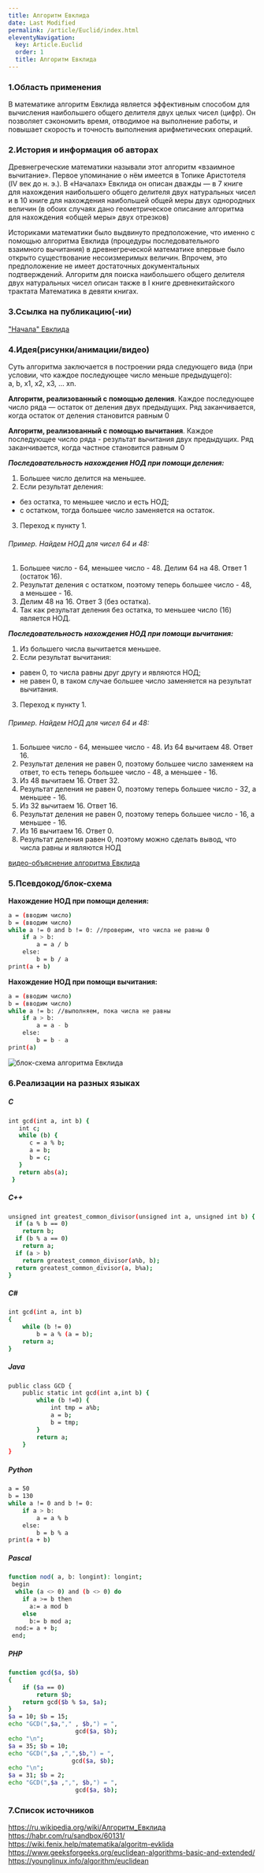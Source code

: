 ```yaml
---
title: Алгоритм Евклида
date: Last Modified 
permalink: /article/Euclid/index.html
eleventyNavigation:
  key: Article.Euclid 
  order: 1
  title: Алгоритм Евклида
---
```

### 1.Область применения
В математике алгоритм Евклида является эффективным способом для вычисления наибольшего общего делителя двух целых чисел (цифр). Он позволяет сэкономить время, отводимое на выполнение работы, и повышает скорость и точность выполнения арифметических операций.
### 2.История и информация об авторах
Древнегреческие математики называли этот алгоритм  «взаимное вычитание». Первое упоминание о нём имеется в Топике Аристотеля (IV век до н. э.). В «Началах» Евклида он описан дважды — в 7 книге для нахождения наибольшего общего делителя двух натуральных чисел и в 10 книге для нахождения наибольшей общей меры двух однородных величин (в обоих случаях дано геометрическое описание алгоритма для нахождения «общей меры» двух отрезков)

Историками математики было выдвинуто предположение, что именно с помощью алгоритма Евклида (процедуры последовательного взаимного вычитания) в древнегреческой математике впервые было открыто существование несоизмеримых величин. Впрочем, это предположение не имеет достаточных документальных подтверждений. Алгоритм для поиска наибольшего общего делителя двух натуральных чисел описан также в I книге древнекитайского трактата Математика в девяти книгах.

### 3.Ссылка на публикацию(-ии)
["Начала" Евклида ](https://bookree.org/reader?file=623150)

### 4.Идея(рисунки/анимации/видео)

Суть алгоритма заключается в построении ряда следующего вида (при условии, что каждое последующее число меньше предыдущего):  
a, b, x1, x2, x3, … xn.

**Алгоритм, реализованный с помощью деления**. Каждое последующее число ряда —  остаток от деления двух предыдущих. Ряд заканчивается, когда остаток от деления становится равным 0   

**Алгоритм, реализованный с помощью вычитания**. Каждое последующее число ряда  - результат вычитания двух предыдущих. Ряд заканчивается, когда частное становится равным 0

 ***Последовательность нахождения НОД при помощи деления:***  
1. Большее число делится на меньшее.  
2. Если результат деления:  
* без остатка, то меньшее число и есть НОД;  
* с остатком, тогда большее число заменяется на остаток.  
3. Переход к пункту 1.  
###### Пример. Найдем НОД для чисел 64 и 48:
1. Большее число - 64, меньшее число - 48. Делим 64 на 48. Ответ 1 (остаток 16).
2. Результат деления с остатком, поэтому теперь большее число - 48, а меньшее - 16.
3. Делим 48 на 16. Ответ 3 (без остатка).
4. Так как результат деления без остатка, то меньшее число (16) является НОД.

***Последовательность нахождения НОД при помощи вычитания:***
1. Из большего числа вычитается меньшее.  
2. Если результат вычитания:  
* равен 0, то числа равны друг другу и являются НОД;  
* не равен 0, в таком случае большее число заменяется на результат вычитания.  
3. Переход к пункту 1.  

###### Пример. Найдем НОД для чисел 64 и 48:
 1. Большее число - 64, меньшее число - 48. Из 64 вычитаем 48. Ответ 16.
 2. Результат деления не равен 0, поэтому большее число заменяем на ответ, то есть теперь большее число - 48, а меньшее - 16.
 3. Из 48 вычитаем 16. Ответ 32.
 4. Результат деления не равен 0, поэтому теперь большее число - 32, а меньшее - 16.
 5. Из 32 вычитаем 16. Ответ 16.
 6. Результат деления не равен 0, поэтому теперь большее число - 16, а меньшее - 16.
 7. Из 16 вычитаем 16. Ответ 0.
 8. Результат деления равен 0, поэтому можно сделать вывод, что числа равны и  являются НОД


[видео-объяснение алгоритма Евклида](https://www.youtube.com/watch?v=cn2geFx5xAI)

### 5.Псевдокод/блок-схема
**Нахождение НОД при помощи деления:**
```sh  
a = (вводим число)
b = (вводим число)
while a != 0 and b != 0: //проверим, что числа не равны 0
    if a > b:
        a = a / b
    else:
        b = b / a
print(a + b)
```
**Нахождение НОД при помощи вычитания:**
```sh
a = (вводим число)
b = (вводим число)
while a != b: //выполняем, пока числа не равны
    if a > b:
        a = a - b
    else:
        b = b - a 
print(a)
```
![блок-схема алгоритма Евклида](https://nauka.club/wp-content/auploads/882618/primenenie_opisanie_dokazatelstvo.webp)
### 6.Реализации на разных языках
##### C
```sh
int gcd(int a, int b) {
   int c;
   while (b) {
      c = a % b;
      a = b;
      b = c;        
   }
   return abs(a);
 }
```
##### C++
```sh
unsigned int greatest_common_divisor(unsigned int a, unsigned int b) {
  if (a % b == 0)
    return b;
  if (b % a == 0)
    return a;
  if (a > b)
    return greatest_common_divisor(a%b, b);
  return greatest_common_divisor(a, b%a);
}
```
##### C#
```sh
int gcd(int a, int b)
{
    while (b != 0)
        b = a % (a = b);
    return a;
}
```
##### Java
```sh
public class GCD {
    public static int gcd(int a,int b) {
        while (b !=0) {
            int tmp = a%b;
            a = b;
            b = tmp;
        }
        return a;
    }
}
```
##### Python
```sh
a = 50
b = 130
while a != 0 and b != 0:
    if a > b:
        a = a % b
    else:
        b = b % a
print(a + b)
```
##### Pascal
```sh
function nod( a, b: longint): longint; 
 begin
  while (a <> 0) and (b <> 0) do
    if a >= b then 
      a:= a mod b 
    else 
      b:= b mod a;
  nod:= a + b;
 end;
```
##### PHP
```sh
function gcd($a, $b)
{
    if ($a == 0)
        return $b;
    return gcd($b % $a, $a);
}
$a = 10; $b = 15;
echo "GCD(",$a,"," , $b,") = ",
                   gcd($a, $b);
echo "\n";
$a = 35; $b = 10;
echo "GCD(",$a ,",",$b,") = ",
                  gcd($a, $b);
echo "\n";
$a = 31; $b = 2;
echo "GCD(",$a ,",", $b,") = ",
                   gcd($a, $b);
```

### 7.Список источников
<https://ru.wikipedia.org/wiki/Алгоритм_Евклида>
<https://habr.com/ru/sandbox/60131/>
<https://wiki.fenix.help/matematika/algoritm-evklida>
<https://www.geeksforgeeks.org/euclidean-algorithms-basic-and-extended/>
<https://younglinux.info/algorithm/euclidean>